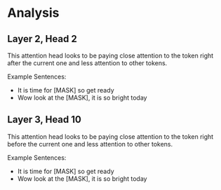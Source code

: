 # Analysis

## Layer 2, Head 2

This attention head looks to be paying close attention to the token right after the current one and less attention to other tokens.

Example Sentences:
- It is time for [MASK] so get ready
- Wow look at the [MASK], it is so bright today

## Layer 3, Head 10

This attention head looks to be paying close attention to the token right before the current one and less attention to other tokens.

Example Sentences:
- It is time for [MASK] so get ready
- Wow look at the [MASK], it is so bright today

